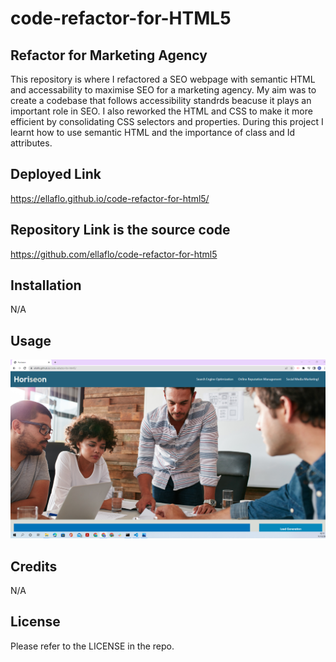 # code-refactor-for-HTML5

## Refactor for Marketing Agency

This repository is where I refactored a SEO webpage with semantic HTML and accessability to maximise SEO for a marketing agency. My aim was to create a codebase that follows accessibility standrds beacuse it plays an important role in SEO. I also reworked the HTML and CSS to make it more efficient by consolidating CSS selectors and properties. During this project I learnt how to use semantic HTML and the importance of class and Id  attributes.

## Deployed Link
https://ellaflo.github.io/code-refactor-for-html5/

## Repository Link is the source code
https://github.com/ellaflo/code-refactor-for-html5


## Installation
N/A

## Usage

![screenshopt of deployed link](assets/images/screenshot.png)

## Credits
N/A

## License
Please refer to the LICENSE in the repo.